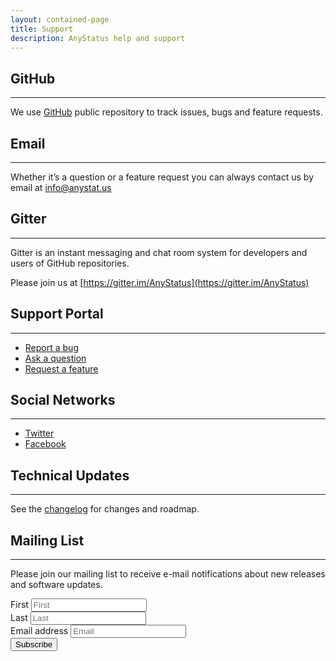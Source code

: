 ```yaml
---
layout: contained-page
title: Support
description: AnyStatus help and support
---
```


## GitHub
------------
We use [GitHub](https://github.com/AnyStatus/Support/issues) public repository to track issues, bugs and feature requests.

## Email
------------
Whether it’s a question or a feature request you can always contact us by email at [info@anystat.us](mailto:info@anystat.us)

## Gitter
------------
Gitter is an instant messaging and chat room system for developers and users of GitHub repositories.

Please join us at [https://gitter.im/AnyStatus](https://gitter.im/AnyStatus)

## Support Portal
------------
- [Report a bug](https://anystatus.helprace.com/s1-general/problems)
- [Ask a question](https://anystatus.helprace.com/s1-general/questions)
- [Request a feature](https://anystatus.helprace.com/s1-general/ideas)

## Social Networks
------------
- [Twitter](https://twitter.com/AnyStatusApp)
- [Facebook](https://www.facebook.com/AnyStatusApp)

## Technical Updates
------------
See the [changelog](/changelog) for changes and roadmap.

## Mailing List
------------
Please join our mailing list to receive e-mail notifications about new releases and software updates.

<form class="form-inline" action="https://anystat.us15.list-manage.com/subscribe/post?u=cf6df892a123d12aa78284fb6&amp;id=adaf9b1e7a" method="post" id="mc-embedded-subscribe-form" name="mc-embedded-subscribe-form" target="_blank" novalidate>
  <div class="form-group">
    <label class="sr-only" for="mce-FNAME">First</label>
    <input type="text" class="form-control" id="mce-FNAME" name="FNAME" placeholder="First">
  </div>
  <div class="form-group">
    <label class="sr-only" for="mce-LNAME">Last</label>
    <input type="text" class="form-control" id="mce-LNAME" name="LNAME" placeholder="Last">
  </div>
  <div class="form-group">
    <label class="sr-only" for="mce-EMAIL">Email address</label>
    <input type="email" class="form-control" id="mce-EMAIL" name="EMAIL" placeholder="Email">
  </div>
  <!-- do not remove this -->
  <div style="position: absolute; left: -5000px;" aria-hidden="true"><input type="text" name="b_cf6df892a123d12aa78284fb6_adaf9b1e7a" tabindex="-1" value=""></div>
  <button type="submit" class="btn btn-primary">Subscribe</button>
</form>
